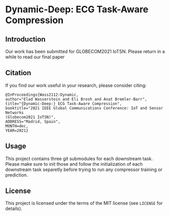 # Dynamic-Deep: ECG Task-Aware Compression
## Introduction
Our work has been submitted for GLOBECOM2021 IoTSN. Please return in a while to read our final paper 


## Citation
If you find our work useful in your research, please consider citing:

```
@InProceedings{Wass2112:Dynamic,
author="Elad Wasserstein and Eli Brosh and Anat Bremler-Barr",
title="{Dynamic-Deep:} ECG Task-Aware Compression",
booktitle="2021 IEEE Global Communications Conference: IoT and Sensor Networks
(Globecom2021 IoTSN)",
ADDRESS="Madrid, Spain",
MONTH=dec,
YEAR=2021}
```

## Usage
This project contains three git submodules for each downstream task. 
Please make sure to init those and follow the initialization of each downstream task separetly before trying to run any compressor training or prediction.


## License
This project is licensed under the terms of the MIT license (see ```LICENSE``` for details).